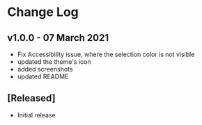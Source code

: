 # Change Log
## v1.0.0 - 07 March 2021
- Fix Accessibility issue, where the selection  color is not visible
- updated the theme's icon
- added screenshots
- updated README
## [Released]

- Initial release
